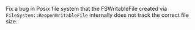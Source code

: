 Fix a bug in Posix file system that the FSWritableFile created via `FileSystem::ReopenWritableFile` internally does not track the correct file size.